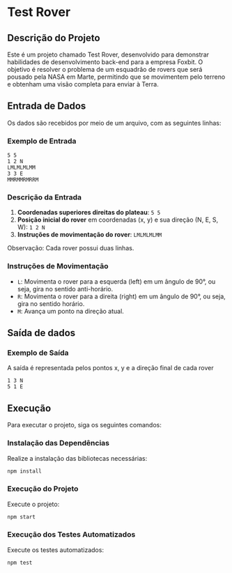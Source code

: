 # Test Rover

## Descrição do Projeto

Este é um projeto chamado Test Rover, desenvolvido para demonstrar habilidades de desenvolvimento back-end para a empresa Foxbit. O objetivo é resolver o problema de um esquadrão de rovers que será pousado pela NASA em Marte, permitindo que se movimentem pelo terreno e obtenham uma visão completa para enviar à Terra.

## Entrada de Dados

Os dados são recebidos por meio de um arquivo, com as seguintes linhas:

### Exemplo de Entrada

```
5 5
1 2 N
LMLMLMLMM
3 3 E
MMRMMRMRRM
```

### Descrição da Entrada

1. **Coordenadas superiores direitas do plateau**: `5 5`
2. **Posição inicial do rover** em coordenadas (x, y) e sua direção (N, E, S, W): `1 2 N`
3. **Instruções de movimentação do rover**: `LMLMLMLMM`

Observação: Cada rover possui duas linhas.

### Instruções de Movimentação

- `L`: Movimenta o rover para a esquerda (left) em um ângulo de 90°, ou seja, gira no sentido anti-horário.
- `R`: Movimenta o rover para a direita (right) em um ângulo de 90°, ou seja, gira no sentido horário.
- `M`: Avança um ponto na direção atual.


## Saída de dados

### Exemplo de Saída

A saída é representada pelos pontos x, y e a direção final de cada rover

```
1 3 N
5 1 E
```

## Execução

Para executar o projeto, siga os seguintes comandos:

### Instalação das Dependências

Realize a instalação das bibliotecas necessárias:

```sh
npm install
```

### Execução do Projeto

Execute o projeto:

```sh
npm start
```

### Execução dos Testes Automatizados

Execute os testes automatizados:

```sh
npm test
```